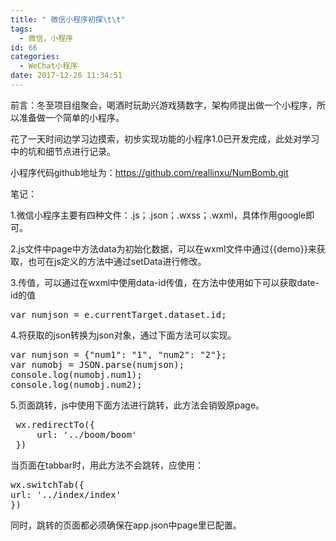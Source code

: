 ```yaml
---
title: " 微信小程序初探\t\t"
tags:
  - 微信，小程序
id: 66
categories:
  - WeChat小程序
date: 2017-12-26 11:34:51
---
```


前言：冬至项目组聚会，喝酒时玩助兴游戏猜数字，架构师提出做一个小程序，所以准备做一个简单的小程序。

花了一天时间边学习边摸索，初步实现功能的小程序1.0已开发完成，此处对学习中的坑和细节点进行记录。

小程序代码github地址为：https://github.com/reallinxu/NumBomb.git

笔记：

1.微信小程序主要有四种文件：.js；.json；.wxss；.wxml，具体作用google即可。

2.js文件中page中方法data为初始化数据，可以在wxml文件中通过{{demo}}来获取，也可在js定义的方法中通过setData进行修改。

3.传值，可以通过在wxml中使用data-id传值，在方法中使用如下可以获取date-id的值
<div>
<pre class="lang:default decode:true ">var numjson = e.currentTarget.dataset.id;</pre>
4.将获取的json转换为json对象，通过下面方法可以实现。
<div>
<pre class="lang:default decode:true">var numjson = {"num1": "1", "num2": "2"};
var numobj = JSON.parse(numjson);
console.log(numobj.num1);
console.log(numobj.num2);</pre>
5.页面跳转，js中使用下面方法进行跳转，此方法会销毁原page。
<pre class="lang:default decode:true"> wx.redirectTo({
     url: '../boom/boom'
 })</pre>
当页面在tabbar时，用此方法不会跳转，应使用：
<div>
<pre class="lang:default decode:true ">wx.switchTab({
url: '../index/index'
})</pre>
同时，跳转的页面都必须确保在app.json中page里已配置。

</div>
</div>
</div>
&nbsp;